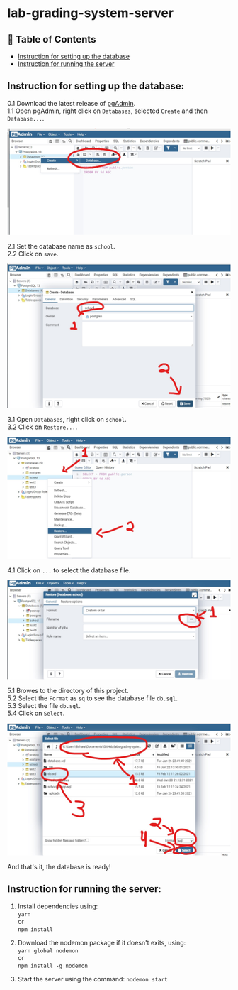 # lab-grading-system-server
## 📝 Table of Contents

- [Instruction for setting up the database](#database)
- [Instruction for running the server](#server)

## Instruction for setting up the database:<a name = "database"></a>
0.1 Download the latest release of [pgAdmin](https://www.pgadmin.org/download/pgadmin-4-windows/).<br>
1.1 Open pgAdmin, right click on ```Databases```, selected ```Create``` and then ```Database...```.<br>

[![1](instructions/1.jpg)]()

2.1 Set the database name as ```school```.<br>
2.2 Click on ```save```.<br>

[![2](instructions/2.jpg)]()

3.1 Open ```Databases```, right click on ```school```.<br>
3.2 Click on ```Restore...```.<br>

[![3](instructions/3.jpg)]()


4.1 Click on ```...``` to select the database file.<br>

[![4](instructions/4.jpg)]()

5.1 Browes to the directory of this project.<br>
5.2 Select the ```Format``` as ```sq``` to see the database file ```db.sql```.<br>
5.3 Select the file ```db.sql```.<br>
5.4 Click on ```Select```.<br>

[![5](instructions/5.jpg)]()

And that's it, the database is ready!


## Instruction for running the server:<a name = "server"></a>

1. Install dependencies using:<br>
```yarn```<br>
or<br>
```npm install```<br>

1. Download the nodemon package if it doesn't exits, using: <br>
```yarn global nodemon```<br>
or<br>
```npm install -g nodemon```<br>


2. Start the server using the command: ```nodemon start```
